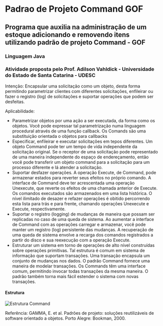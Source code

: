 # Padrao de Projeto Command GOF
## Programa que auxilia na administração de um estoque adicionando e removendo itens utilizando padrão de projeto Command - GOF

### Linguagem Java

### Atividade proposta pelo Prof. Adilson Vahldick - Universidade do Estado de Santa Catarina - UDESC

Intenção: 
Encapsular uma solicitação como um objeto, desta forma permitindo parametrizar clientes com diferentes solicitações, enfileirar ou fazer o registro (log) de solicitações e suportar operações que podem ser desfeitas.


Aplicabilidade:
- Parametrizar objetos por uma ação a ser executada, da forma como os objetos. Você pode expressar tal parametrização numa linguagem procedural através de uma função callback. Os Comands são uma substituição orientada o objetos para callbacks
- Especificar, enfileirar e executar solicitações em tepos diferentes. Um objeto Command pode ter um tempo de vida independente da solicitação original. Se o receptor de uma solicitação pode representado de uma maneira independente do espaço de endereçamento, então você pode transferir um objeto command para a solicitação para um processo diferente e lá atender a solicitação.
- Suportar desfazer operações. A operação Execute, de Command, pode armazenar estados para reverter seus efeitos no próprio comando. A interface de Command deve ter acrescentada uma operação Unexecute, que reverte os efeitos de uma chamada anterior de Execute. Os comandos executados  são armazenados em uma lista histórica. O nível ilimitado de desazer e refazer operações é obitido percorrendo esta lista para trás e para frente, chamando operações Unexecute e Execute, respectivamente.
- Suportar o registro (logging) de mudanças de maneira que possam ser replicadas no caso de uma queda de sistema. Ao aumentar a interface de Command com as operações carregar e armazenar, você pode manter um registro (log) persistente das mudanças. A recuperação de uma queda de sistema envolve a recarga dos comandos registrados a partir do disco e sua reexecução com a operação Execute.
- Estruturar um sistema em torno de operações de alto nível construídas sobre operações primitivas. Tal estrutura é comum em sistema de informação que suportam transações. Uma transação encapsula um conjunto de mudanças nos dados. O padrão Command fornece uma maneira de modelar transações. Os Commands têm uma interface comum, permitindo invocar todas transações da mesma maneira. O padrão também torna mais fácil estender o sistema com novas transações.

#### Estrutura
![Estrutura Command]()

Referência:
GAMMA, E. et al. Padrões de projeto: soluções reutilizáveis de software orientado a objetos.
Porto Alegre: Bookman, 2000. 
